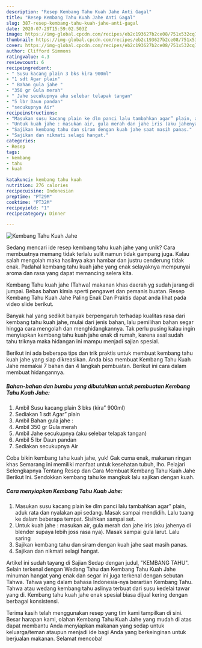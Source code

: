 ```yaml
---
description: "Resep Kembang Tahu Kuah Jahe Anti Gagal"
title: "Resep Kembang Tahu Kuah Jahe Anti Gagal"
slug: 387-resep-kembang-tahu-kuah-jahe-anti-gagal
date: 2020-07-29T15:59:02.503Z
image: https://img-global.cpcdn.com/recipes/eb2c193627b2ce08/751x532cq70/kembang-tahu-kuah-jahe-foto-resep-utama.jpg
thumbnail: https://img-global.cpcdn.com/recipes/eb2c193627b2ce08/751x532cq70/kembang-tahu-kuah-jahe-foto-resep-utama.jpg
cover: https://img-global.cpcdn.com/recipes/eb2c193627b2ce08/751x532cq70/kembang-tahu-kuah-jahe-foto-resep-utama.jpg
author: Clifford Simmons
ratingvalue: 4.3
reviewcount: 6
recipeingredient:
- " Susu kacang plain 3 bks kira 900ml"
- "1 sdt Agar plain"
- " Bahan gula jahe "
- "350 gr Gula merah"
- " Jahe secukupnya aku selebar telapak tangan"
- "5 lbr Daun pandan"
- "secukupnya Air"
recipeinstructions:
- "Masukan susu kacang plain ke dlm panci lalu tambahkan agar” plain, aduk rata dan nyalakan api sedang. Masak sampai mendidih. Lalu tuang ke dalam beberapa tempat. Sisihkan sampai set."
- "Untuk kuah jahe : masukan air, gula merah dan jahe iris (aku jahenya di blender supaya lebih joss rasa nya). Masak sampai gula larut. Lalu saring"
- "Sajikan kembang tahu dan siram dengan kuah jahe saat masih panas."
- "Sajikan dan nikmati selagi hangat."
categories:
- Resep
tags:
- kembang
- tahu
- kuah

katakunci: kembang tahu kuah 
nutrition: 276 calories
recipecuisine: Indonesian
preptime: "PT29M"
cooktime: "PT32M"
recipeyield: "1"
recipecategory: Dinner

---
```



![Kembang Tahu Kuah Jahe](https://img-global.cpcdn.com/recipes/eb2c193627b2ce08/751x532cq70/kembang-tahu-kuah-jahe-foto-resep-utama.jpg)

Sedang mencari ide resep kembang tahu kuah jahe yang unik? Cara membuatnya memang tidak terlalu sulit namun tidak gampang juga. Kalau salah mengolah maka hasilnya akan hambar dan justru cenderung tidak enak. Padahal kembang tahu kuah jahe yang enak selayaknya mempunyai aroma dan rasa yang dapat memancing selera kita.

Kembang Tahu kuah jahe (Tahwa) makanan khas daerah yg sudah jarang di jumpai. Bebas bahan kimia sperti pengawet dan pemanis buatan. Resep Kembang Tahu Kuah Jahe Paling Enak Dan Praktis dapat anda lihat pada video slide berikut.

Banyak hal yang sedikit banyak berpengaruh terhadap kualitas rasa dari kembang tahu kuah jahe, mulai dari jenis bahan, lalu pemilihan bahan segar hingga cara mengolah dan menghidangkannya. Tak perlu pusing kalau ingin menyiapkan kembang tahu kuah jahe enak di rumah, karena asal sudah tahu triknya maka hidangan ini mampu menjadi sajian spesial.


Berikut ini ada beberapa tips dan trik praktis untuk membuat kembang tahu kuah jahe yang siap dikreasikan. Anda bisa membuat Kembang Tahu Kuah Jahe memakai 7 bahan dan 4 langkah pembuatan. Berikut ini cara dalam membuat hidangannya.

<!--inarticleads1-->

##### Bahan-bahan dan bumbu yang dibutuhkan untuk pembuatan Kembang Tahu Kuah Jahe:

1. Ambil  Susu kacang plain 3 bks (kira” 900ml)
1. Sediakan 1 sdt Agar” plain
1. Ambil  Bahan gula jahe :
1. Ambil 350 gr Gula merah
1. Ambil  Jahe secukupnya (aku selebar telapak tangan)
1. Ambil 5 lbr Daun pandan
1. Sediakan secukupnya Air


Coba bikin kembang tahu kuah jahe, yuk! Gak cuma enak, makanan ringan khas Semarang ini memiliki manfaat untuk kesehatan tubuh, lho. Pelajari Selengkapnya Tentang Resep dan Cara Membuat Kembang Tahu Kuah Jahe Berikut Ini. Sendokkan kembang tahu ke mangkuk lalu sajikan dengan kuah. 

<!--inarticleads2-->

##### Cara menyiapkan Kembang Tahu Kuah Jahe:

1. Masukan susu kacang plain ke dlm panci lalu tambahkan agar” plain, aduk rata dan nyalakan api sedang. Masak sampai mendidih. Lalu tuang ke dalam beberapa tempat. Sisihkan sampai set.
1. Untuk kuah jahe : masukan air, gula merah dan jahe iris (aku jahenya di blender supaya lebih joss rasa nya). Masak sampai gula larut. Lalu saring
1. Sajikan kembang tahu dan siram dengan kuah jahe saat masih panas.
1. Sajikan dan nikmati selagi hangat.


Artikel ini sudah tayang di Sajian Sedap dengan judul, &#34;KEMBANG TAHU&#34;. Selain terkenal dengan Wedang Tahu dan Kembang Tahu Kuah Jahe minuman hangat yang enak dan segar ini juga terkenal dengan sebutan Tahwa. Tahwa yang dalam bahasa Indonesia-nya berartian Kembang Tahu. Tahwa atau wedang kembang tahu aslinya terbuat dari susu kedelai tawar yang di. Kembang tahu kuah jahe enak spesial biasa dijual kering dengan berbagai konsistensi. 

Terima kasih telah menggunakan resep yang tim kami tampilkan di sini. Besar harapan kami, olahan Kembang Tahu Kuah Jahe yang mudah di atas dapat membantu Anda menyiapkan makanan yang sedap untuk keluarga/teman ataupun menjadi ide bagi Anda yang berkeinginan untuk berjualan makanan. Selamat mencoba!
